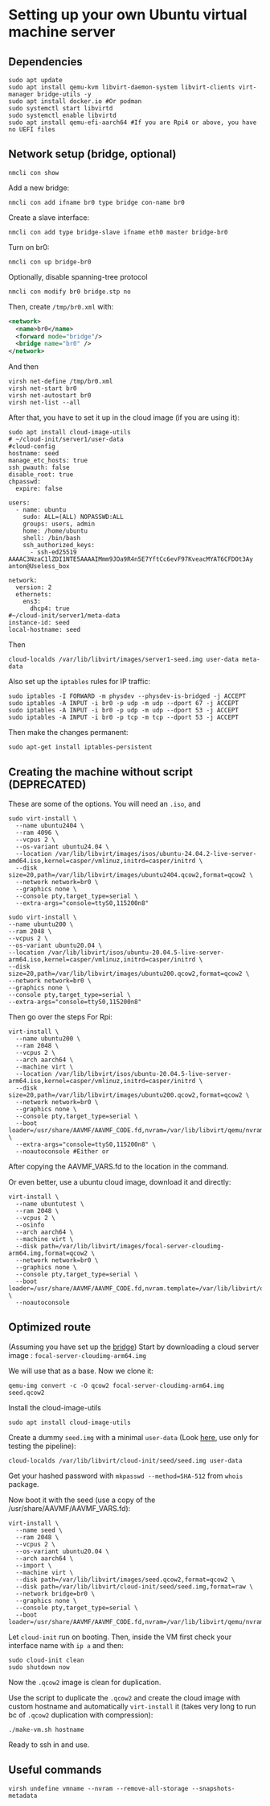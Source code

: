 # Setting up your own Ubuntu virtual machine server
## Dependencies
```
sudo apt update
sudo apt install qemu-kvm libvirt-daemon-system libvirt-clients virt-manager bridge-utils -y
sudo apt install docker.io #Or podman
sudo systemctl start libvirtd
sudo systemctl enable libvirtd
sudo apt install qemu-efi-aarch64 #If you are Rpi4 or above, you have no UEFI files
```
## Network setup (bridge, optional)
```
nmcli con show
```
Add a new bridge:
```
nmcli con add ifname br0 type bridge con-name br0
```
Create a slave interface:
```
nmcli con add type bridge-slave ifname eth0 master bridge-br0
```
Turn on br0:
```
nmcli con up bridge-br0
```
Optionally, disable spanning-tree protocol
```
nmcli con modify br0 bridge.stp no
```

Then, create `/tmp/br0.xml` with:
```xml []
<network>
  <name>br0</name>
  <forward mode="bridge"/>
  <bridge name="br0" />
</network>
```
And then 
```
virsh net-define /tmp/br0.xml
virsh net-start br0
virsh net-autostart br0
virsh net-list --all
```

After that, you have to set it up in the cloud image (if you are using it):
```
sudo apt install cloud-image-utils
# ~/cloud-init/server1/user-data
#cloud-config
hostname: seed
manage_etc_hosts: true
ssh_pwauth: false
disable_root: true
chpasswd:
  expire: false

users:
  - name: ubuntu
    sudo: ALL=(ALL) NOPASSWD:ALL
    groups: users, admin
    home: /home/ubuntu
    shell: /bin/bash
    ssh_authorized_keys:
      - ssh-ed25519 AAAAC3NzaC1lZDI1NTE5AAAAIMmm9JOa9R4n5E7YftCc6evF97KveacMYAT6CFDOt3Ay anton@Useless_box

network:
  version: 2
  ethernets:
    ens3:
      dhcp4: true
#~/cloud-init/server1/meta-data
instance-id: seed
local-hostname: seed
```
Then
```
cloud-localds /var/lib/libvirt/images/server1-seed.img user-data meta-data
```
Also set up the `iptables` rules for IP traffic:
```
sudo iptables -I FORWARD -m physdev --physdev-is-bridged -j ACCEPT
sudo iptables -A INPUT -i br0 -p udp -m udp --dport 67 -j ACCEPT
sudo iptables -A INPUT -i br0 -p udp -m udp --dport 53 -j ACCEPT
sudo iptables -A INPUT -i br0 -p tcp -m tcp --dport 53 -j ACCEPT
```
Then make the changes permanent:
```
sudo apt-get install iptables-persistent
```
## Creating the machine without script (DEPRECATED)
These are some of the options. You will need an `.iso`, and 
```
sudo virt-install \
  --name ubuntu2404 \
  --ram 4096 \
  --vcpus 2 \
  --os-variant ubuntu24.04 \
  --location /var/lib/libvirt/images/isos/ubuntu-24.04.2-live-server-amd64.iso,kernel=casper/vmlinuz,initrd=casper/initrd \
  --disk size=20,path=/var/lib/libvirt/images/ubuntu2404.qcow2,format=qcow2 \
  --network network=br0 \
  --graphics none \
  --console pty,target_type=serial \
  --extra-args="console=ttyS0,115200n8"
  ```
  ```
sudo virt-install \
  --name ubuntu200 \
  --ram 2048 \
  --vcpus 2 \
  --os-variant ubuntu20.04 \
  --location /var/lib/libvirt/isos/ubuntu-20.04.5-live-server-arm64.iso,kernel=casper/vmlinuz,initrd=casper/initrd \
  --disk size=20,path=/var/lib/libvirt/images/ubuntu200.qcow2,format=qcow2 \
  --network network=br0 \
  --graphics none \
  --console pty,target_type=serial \
  --extra-args="console=ttyS0,115200n8"
  ```
  Then go over the steps
For Rpi:
```
virt-install \
  --name ubuntu200 \
  --ram 2048 \
  --vcpus 2 \
  --arch aarch64 \
  --machine virt \
  --location /var/lib/libvirt/isos/ubuntu-20.04.5-live-server-arm64.iso,kernel=casper/vmlinuz,initrd=casper/initrd \
  --disk size=20,path=/var/lib/libvirt/images/ubuntu200.qcow2,format=qcow2 \
  --network network=br0 \
  --graphics none \
  --console pty,target_type=serial \
  --boot loader=/usr/share/AAVMF/AAVMF_CODE.fd,nvram=/var/lib/libvirt/qemu/nvram/ubuntu200_VARS.fd,loader.readonly=yes,loader.type=pflash \
  --extra-args="console=ttyS0,115200n8" \
  --noautoconsole #Either or
  ```

After copying the AAVMF_VARS.fd to the location in the command.

Or even better, use a ubuntu cloud image, download it and directly:
```
virt-install \
  --name ubuntutest \
  --ram 2048 \
  --vcpus 2 \
  --osinfo
  --arch aarch64 \
  --machine virt \
  --disk path=/var/lib/libvirt/images/focal-server-cloudimg-arm64.img,format=qcow2 \
  --network network=br0 \
  --graphics none \
  --console pty,target_type=serial \
  --boot loader=/usr/share/AAVMF/AAVMF_CODE.fd,nvram.template=/var/lib/libvirt/qemu/nvram/ubuntu200.fd,loader.readonly=yes,loader.type=pflash \
  --noautoconsole

```



## Optimized route
(Assuming you have set up the [bridge](./virtual_server.md#network-setup-bridge-optional))
Start by downloading a cloud server image : `focal-server-cloudimg-arm64.img`

<!-- Convert the image to `.qcow2`:
```
qemu-img convert -f raw -O qcow2 ubuntu-20.04-server-cloudimg-arm64.img /var/lib/libvirt/images/ubuntu20.04-base.qcow2
```
Resize (optional):
```
qemu-img resize /var/lib/libvirt/images/ubuntu20.04-base.qcow2 20G
``` -->
We will use that as a base. Now we clone it:
```
qemu-img convert -c -O qcow2 focal-server-cloudimg-arm64.img seed.qcow2
```

Install the cloud-image-utils

```
sudo apt install cloud-image-utils
```

Create a dummy `seed.img` with a minimal `user-data` (Look [here](./seed-user-data), use only for testing the pipeline):

```
cloud-localds /var/lib/libvirt/cloud-init/seed/seed.img user-data
```
Get your hashed password with `mkpasswd --method=SHA-512` from `whois` package.

Now boot it with the seed (use a copy of the /usr/share/AAVMF/AAVMF_VARS.fd):
```
virt-install \
  --name seed \
  --ram 2048 \
  --vcpus 2 \
  --os-variant ubuntu20.04 \
  --arch aarch64 \
  --import \
  --machine virt \
  --disk path=/var/lib/libvirt/images/seed.qcow2,format=qcow2 \
  --disk path=/var/lib/libvirt/cloud-init/seed/seed.img,format=raw \
  --network bridge=br0 \
  --graphics none \
  --console pty,target_type=serial \
  --boot loader=/usr/share/AAVMF/AAVMF_CODE.fd,nvram=/var/lib/libvirt/qemu/nvram/seed_VARS.fd,loader.readonly=yes,loader.type=pflash
```
Let `cloud-init` run on booting. Then, inside the VM first check your interface name with `ip a` and then:
```
sudo cloud-init clean
sudo shutdown now
```
Now the `.qcow2` image is clean for duplication.

Use the script to duplicate the `.qcow2` and create the cloud image with custom hostname and automatically `virt-install` it (takes very long to run bc of `.qcow2` duplication with compression):
```
./make-vm.sh hostname
```
Ready to ssh in and use.

## Useful commands

```
virsh undefine vmname --nvram --remove-all-storage --snapshots-metadata
```